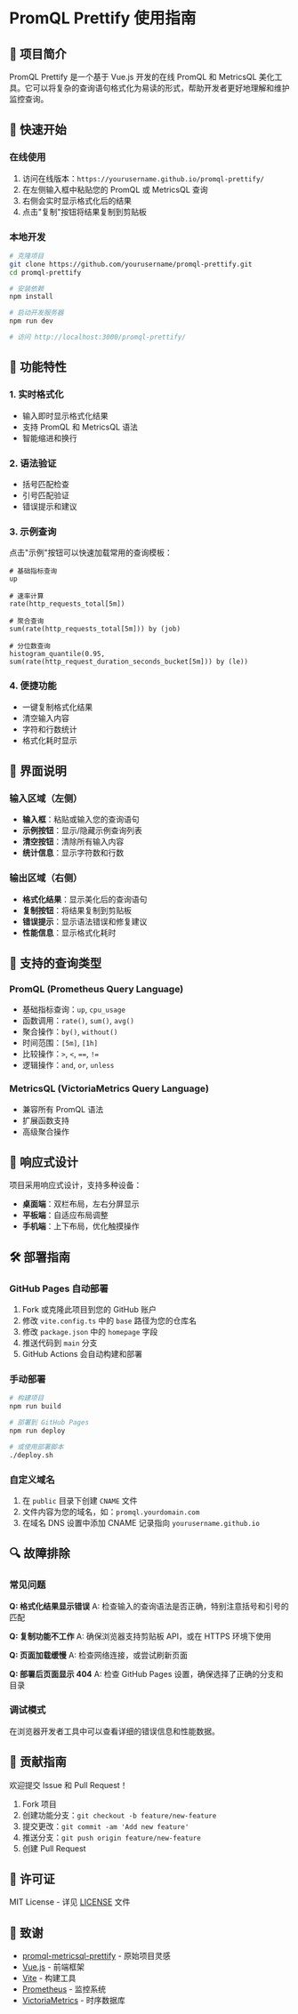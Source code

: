 # PromQL Prettify 使用指南

## 🎯 项目简介

PromQL Prettify 是一个基于 Vue.js 开发的在线 PromQL 和 MetricsQL 美化工具。它可以将复杂的查询语句格式化为易读的形式，帮助开发者更好地理解和维护监控查询。

## 🚀 快速开始

### 在线使用

1. 访问在线版本：`https://yourusername.github.io/promql-prettify/`
2. 在左侧输入框中粘贴您的 PromQL 或 MetricsQL 查询
3. 右侧会实时显示格式化后的结果
4. 点击"复制"按钮将结果复制到剪贴板

### 本地开发

```bash
# 克隆项目
git clone https://github.com/yourusername/promql-prettify.git
cd promql-prettify

# 安装依赖
npm install

# 启动开发服务器
npm run dev

# 访问 http://localhost:3000/promql-prettify/
```

## 📝 功能特性

### 1. 实时格式化
- 输入即时显示格式化结果
- 支持 PromQL 和 MetricsQL 语法
- 智能缩进和换行

### 2. 语法验证
- 括号匹配检查
- 引号匹配验证
- 错误提示和建议

### 3. 示例查询
点击"示例"按钮可以快速加载常用的查询模板：

```promql
# 基础指标查询
up

# 速率计算
rate(http_requests_total[5m])

# 聚合查询
sum(rate(http_requests_total[5m])) by (job)

# 分位数查询
histogram_quantile(0.95, sum(rate(http_request_duration_seconds_bucket[5m])) by (le))
```

### 4. 便捷功能
- 一键复制格式化结果
- 清空输入内容
- 字符和行数统计
- 格式化耗时显示

## 🎨 界面说明

### 输入区域（左侧）
- **输入框**：粘贴或输入您的查询语句
- **示例按钮**：显示/隐藏示例查询列表
- **清空按钮**：清除所有输入内容
- **统计信息**：显示字符数和行数

### 输出区域（右侧）
- **格式化结果**：显示美化后的查询语句
- **复制按钮**：将结果复制到剪贴板
- **错误提示**：显示语法错误和修复建议
- **性能信息**：显示格式化耗时

## 🔧 支持的查询类型

### PromQL (Prometheus Query Language)
- 基础指标查询：`up`, `cpu_usage`
- 函数调用：`rate()`, `sum()`, `avg()`
- 聚合操作：`by()`, `without()`
- 时间范围：`[5m]`, `[1h]`
- 比较操作：`>`, `<`, `==`, `!=`
- 逻辑操作：`and`, `or`, `unless`

### MetricsQL (VictoriaMetrics Query Language)
- 兼容所有 PromQL 语法
- 扩展函数支持
- 高级聚合操作

## 📱 响应式设计

项目采用响应式设计，支持多种设备：

- **桌面端**：双栏布局，左右分屏显示
- **平板端**：自适应布局调整
- **手机端**：上下布局，优化触摸操作

## 🛠️ 部署指南

### GitHub Pages 自动部署

1. Fork 或克隆此项目到您的 GitHub 账户
2. 修改 `vite.config.ts` 中的 `base` 路径为您的仓库名
3. 修改 `package.json` 中的 `homepage` 字段
4. 推送代码到 `main` 分支
5. GitHub Actions 会自动构建和部署

### 手动部署

```bash
# 构建项目
npm run build

# 部署到 GitHub Pages
npm run deploy

# 或使用部署脚本
./deploy.sh
```

### 自定义域名

1. 在 `public` 目录下创建 `CNAME` 文件
2. 文件内容为您的域名，如：`promql.yourdomain.com`
3. 在域名 DNS 设置中添加 CNAME 记录指向 `yourusername.github.io`

## 🔍 故障排除

### 常见问题

**Q: 格式化结果显示错误**
A: 检查输入的查询语法是否正确，特别注意括号和引号的匹配

**Q: 复制功能不工作**
A: 确保浏览器支持剪贴板 API，或在 HTTPS 环境下使用

**Q: 页面加载缓慢**
A: 检查网络连接，或尝试刷新页面

**Q: 部署后页面显示 404**
A: 检查 GitHub Pages 设置，确保选择了正确的分支和目录

### 调试模式

在浏览器开发者工具中可以查看详细的错误信息和性能数据。

## 🤝 贡献指南

欢迎提交 Issue 和 Pull Request！

1. Fork 项目
2. 创建功能分支：`git checkout -b feature/new-feature`
3. 提交更改：`git commit -am 'Add new feature'`
4. 推送分支：`git push origin feature/new-feature`
5. 创建 Pull Request

## 📄 许可证

MIT License - 详见 [LICENSE](LICENSE) 文件

## 🙏 致谢

- [promql-metricsql-prettify](https://github.com/laixintao/promql-metricsql-prettify) - 原始项目灵感
- [Vue.js](https://vuejs.org/) - 前端框架
- [Vite](https://vitejs.dev/) - 构建工具
- [Prometheus](https://prometheus.io/) - 监控系统
- [VictoriaMetrics](https://victoriametrics.com/) - 时序数据库